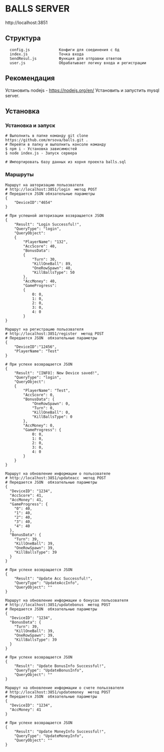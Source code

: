 BALLS SERVER
=====================

http://localhost:3851

Структура
-------------------

      config.js             Конфиги для соединения с бд
      index.js              Точка входа
      SendResul.js          Функция для отправки ответов
      user.js               Обрабатывает логику входа и регистрации
      
Рекомендация
------------
Установить nodejs - https://nodejs.org/en/
Установить и запустить mysql server.

Установка
------------

### Установка и запуск

~~~
# Выполнить в папке команду git clone https://github.com/mrsova/balls.git .
# Перейти в папку и выполнить консоле команду
$ npm i - Установка зависимостей
$ node index.js - Запуск сервера
~~~

~~~
# Импортировать базу данных из корня проекта balls.sql
~~~

### Маршруты

~~~
Маршрут на авторизацию польозвателя
# http://localhost:3851/login  метод POST
# Передается JSON обязательные параметры
{
    "DeviceID":"4654"
}
~~~
~~~
# При успешной авторизации возвращается JSON
{
    "Result": "Login Successful!",
    "QueryType": "login",
    "QueryObject": 
    {
        "PlayerName": "132",
        "AccScore": 40,
        "BonusData": 
        {
            "Turn": 30,
            "KillOneBall": 89,
            "OneRowSpawn": 40,
            "KillBallsType": 50
        },
        "AccMoney": 40,
        "GameProgress": 
        {
            0: 0,
            1: 0,
            2: 0,
            3: 0,
            4: 0
        }
}
~~~

~~~
Маршрут на регистрацию польозвателя
# http://localhost:3851/register  метод POST
# Передается JSON  обязательные параметры
{
    "DeviceID":"12456",
    "PlayerName": "Test"
}
~~~
~~~
# При успехе возвращается JSON
{
    "Result": "[INFO]: New Device saved!",
    "QueryType": "login",
    "QueryObject": 
    {
        "PlayerName": "Test",
        "AccScore": 0,
        "BonusData": {
            "OneRowSpawn": 0,
            "Turn": 0,
            "KillOneBall": 0,
            "KillBallsType": 0
        },
        "AccMoney": 0,
        "GameProgress": {
            0: 0,
            1: 0,
            2: 0,
            3: 0,
            4: 0
        }
    }
}
~~~

~~~
Маршрут на обновление информации о польозвателе
# http://localhost:3851/updateacc  метод POST
# Передается JSON  обязательные параметры
{
  "DeviceID": "1234",
  "AccScore": 41,
  "AccMoney": 41,
  "GameProgress": {
    "0": 40,
    "1": 40,
    "2": 40,
    "3": 40,
    "4": 40
  },
  "BonusData": {
    "Turn": 39,
    "KillOneBall": 39,
    "OneRowSpawn": 39,
    "KillBallsType": 39
  }
}
~~~
~~~
# При успехе возвращается JSON
{
    "Result": "Update Acc Successful!",
    "QueryType": "UpdateAccInfo",
    "QueryObject": ""
}
~~~

~~~
Маршрут на обновление информации о бонусах польозвателя
# http://localhost:3851/updatebonus  метод POST
# Передается JSON  обязательные параметры
{
  "DeviceID": "1234", 
  "BonusData": {
    "Turn": 39,
    "KillOneBall": 39,
    "OneRowSpawn": 39,
    "KillBallsType": 39
  }
}
~~~
~~~
# При успехе возвращается JSON
{
    "Result": "Update BonusInfo Successful!",
    "QueryType": "UpdateBonusInfo",
    "QueryObject": ""
}
~~~

~~~
Маршрут на обновление информации о счете польозвателя
# http://localhost:3851/updatemoney  метод POST
# Передается JSON  обязательные параметры
{
  "DeviceID": "1234", 
  "AccMoney": 41
}
~~~
~~~
# При успехе возвращается JSON
{
    "Result": "Update MoneyInfo Successful!",
    "QueryType": "UpdateMoneyInfo",
    "QueryObject": ""
}
~~~